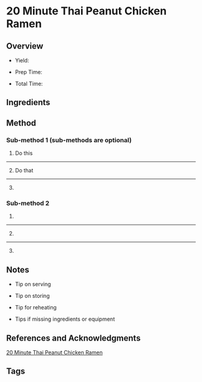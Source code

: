 # 20 Minute Thai Peanut Chicken Ramen

## Overview

- Yield:

- Prep Time:

- Total Time:

## Ingredients



## Method

### Sub-method 1 (sub-methods are optional)

1. Do this
---
2. Do that
---
3.

### Sub-method 2

1.
---
2.
---
3.

## Notes

- Tip on serving

- Tip on storing

- Tip for reheating

- Tips if missing ingredients or equipment

## References and Acknowledgments

[20 Minute Thai Peanut Chicken Ramen](https://www.halfbakedharvest.com/20-minute-thai-peanut-chicken-ramen/)

## Tags


